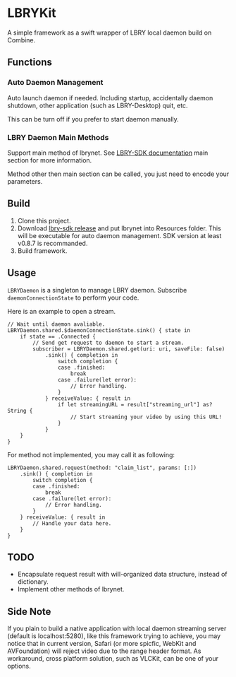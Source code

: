 # LBRYKit

A simple framework as a swift wrapper of LBRY local daemon build on Combine.

## Functions

### Auto Daemon Management

Auto launch daemon if needed. Including startup, accidentally daemon shutdown, other application (such as LBRY-Desktop) quit, etc.

This can be turn off if you prefer to start daemon manually.

### LBRY Daemon Main Methods

Support main method of lbrynet. See [LBRY-SDK documentation](https://lbry.tech/api/sdk) main section for more information.

Method other then main section can be called, you just need to encode your parameters.

## Build

1. Clone this project.
2. Download [lbry-sdk release](https://github.com/lbryio/lbry-sdk/releases) and put lbrynet into Resources folder. This will be executable for auto daemon management. SDK version at least v0.8.7 is recommanded.
3. Build framework.

## Usage

`LBRYDaemon` is a singleton to manage LBRY daemon. Subscribe `daemonConnectionState` to perform your code.

Here is an example to open a stream.

```
// Wait until daemon avaliable.
LBRYDaemon.shared.$daemonConnectionState.sink() { state in
    if state == .Connected {
        // Send get request to daemon to start a stream.
        subscriber = LBRYDaemon.shared.get(uri: uri, saveFile: false)
            .sink() { completion in
                switch completion {
                case .finished:
                    break
                case .failure(let error):
                    // Error handling.
                }
            } receiveValue: { result in
                if let streamingURL = result["streaming_url"] as? String {
                    // Start streaming your video by using this URL!
                }
            }
    }
}
```

For method not implemented, you may call it as following:

```
LBRYDaemon.shared.request(method: "claim_list", params: [:])
    .sink() { completion in
        switch completion {
        case .finished:
            break
        case .failure(let error):
            // Error handling.
        }
    } receiveValue: { result in
        // Handle your data here.
    }
}
```

## TODO

* Encapsulate request result with will-organized data structure, instead of dictionary.
* Implement other methods of lbrynet.

## Side Note

If you plain to build a native application with local daemon streaming server (default is localhost:5280), like this framework trying to achieve, you may notice that in current version, Safari (or more spicfic, WebKit and AVFoundation) will reject video due to the range header format. As workaround, cross platform solution, such as VLCKit, can be one of your options.